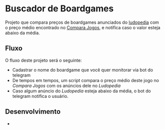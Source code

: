 # Buscador de Boardgames

Projeto que compara preços de boardgames anunciados do [ludopedia](https://www.ludopedia.com.br/) com o preço médio encontrado no [Compara Jogos](https://www.comparajogos.com.br/), e notifica caso o valor esteja abaixo da média.

## Fluxo

O fluxo deste projeto será o seguinte:

- Cadastrar o nome do boardgame que você quer monitorar via bot do telegram
- De tempos em tempos, um script compara o preço médio deste jogo no *Compara Jogos* com os anúncios dele no *Ludopedia*
- Caso algum anúncio do *Ludopedia* esteja abaixo da média, o bot do telegram notifica o usuário.

## Desenvolvimento

- 
